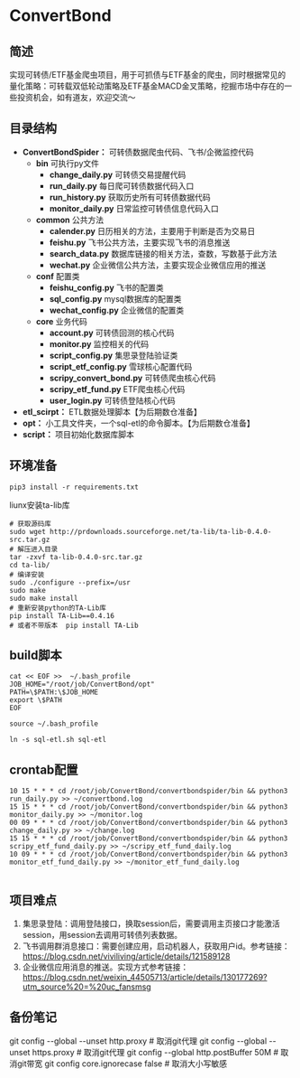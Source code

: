 # ConvertBond
## 简述
实现可转债/ETF基金爬虫项目，用于可抓债与ETF基金的爬虫，同时根据常见的量化策略：可转载双低轮动策略及ETF基金MACD金叉策略，挖掘市场中存在的一些投资机会，如有道友，欢迎交流～


## 目录结构
- **ConvertBondSpider：** 可转债数据爬虫代码、飞书/企微监控代码
  - **bin** 可执行py文件
    - **change_daily.py** 可转债交易提醒代码
    - **run_daily.py** 每日爬可转债数据代码入口
    - **run_history.py** 获取历史所有可转债数据代码
    - **monitor_daily.py** 日常监控可转债信息代码入口
  - **common** 公共方法
    - **calender.py** 日历相关的方法，主要用于判断是否为交易日
    - **feishu.py** 飞书公共方法，主要实现飞书的消息推送
    - **search_data.py** 数据库链接的相关方法，查数，写数基于此方法
    - **wechat.py** 企业微信公共方法，主要实现企业微信应用的推送
  - **conf** 配置类
    - **feishu_config.py** 飞书的配置类
    - **sql_config.py** mysql数据库的配置类
    - **wechat_config.py** 企业微信的配置类
  - **core** 业务代码
    - **account.py** 可转债回测的核心代码
    - **monitor.py** 监控相关的代码
    - **script_config.py** 集思录登陆验证类
    - **script_etf_config.py** 雪球核心配置代码
    - **scripy_convert_bond.py** 可转债爬虫核心代码
    - **scripy_etf_fund.py** ETF爬虫核心代码
    - **user_login.py** 可转债登陆核心代码
- **etl_scirpt：** ETL数据处理脚本【为后期数仓准备】
- **opt：** 小工具文件夹，一个sql-etl的命令脚本。【为后期数仓准备】
- **script：** 项目初始化数据库脚本

## 环境准备
```shell
pip3 install -r requirements.txt
```
liunx安装ta-lib库
```shell
# 获取源码库
sudo wget http://prdownloads.sourceforge.net/ta-lib/ta-lib-0.4.0-src.tar.gz
# 解压进入目录
tar -zxvf ta-lib-0.4.0-src.tar.gz
cd ta-lib/
# 编译安装
sudo ./configure --prefix=/usr  
sudo make
sudo make install
# 重新安装python的TA-Lib库
pip install TA-Lib==0.4.16
# 或者不带版本  pip install TA-Lib
```


## build脚本
```shell
cat << EOF >>  ~/.bash_profile
JOB_HOME="/root/job/ConvertBond/opt"
PATH=\$PATH:\$JOB_HOME
export \$PATH
EOF

source ~/.bash_profile

ln -s sql-etl.sh sql-etl
```

## crontab配置
```shell
10 15 * * * cd /root/job/ConvertBond/convertbondspider/bin && python3 run_daily.py >> ~/convertbond.log
15 15 * * * cd /root/job/ConvertBond/convertbondspider/bin && python3 monitor_daily.py >> ~/monitor.log 
00 09 * * * cd /root/job/ConvertBond/convertbondspider/bin && python3 change_daily.py >> ~/change.log 
15 15 * * * cd /root/job/ConvertBond/convertbondspider/bin && python3 scripy_etf_fund_daily.py >> ~/scripy_etf_fund_daily.log 
10 09 * * * cd /root/job/ConvertBond/convertbondspider/bin && python3 monitor_etf_fund_daily.py >> ~/monitor_etf_fund_daily.log 


```

## 项目难点
1. 集思录登陆：调用登陆接口，换取session后，需要调用主页接口才能激活session，用session去调用可转债列表数据。
2. 飞书调用群消息接口：需要创建应用，启动机器人，获取用户id。参考链接：https://blog.csdn.net/viviliving/article/details/121589128
3. 企业微信应用消息的推送。实现方式参考链接：https://blog.csdn.net/weixin_44505713/article/details/130177269?utm_source%20=%20uc_fansmsg

## 备份笔记
git config --global --unset http.proxy # 取消git代理
git config --global --unset https.proxy # 取消git代理
git config --global http.postBuffer 50M # 取消git带宽
git config core.ignorecase false # 取消大小写敏感

